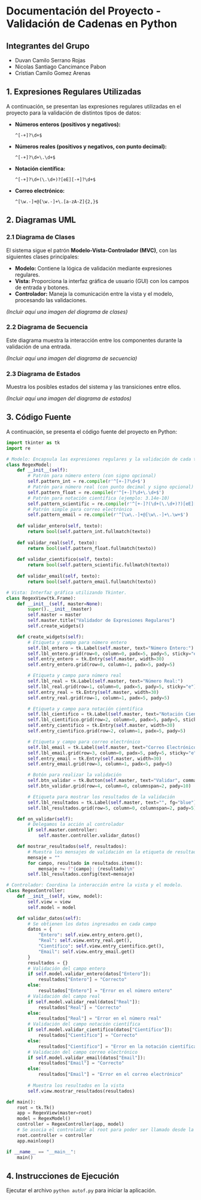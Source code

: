 # Documentación del Proyecto - Validación de Cadenas en Python

## Integrantes del Grupo
- Duvan Camilo Serrano Rojas
- Nicolas Santiago Cancimance Pabon
- Cristian Camilo Gomez Arenas

## 1. Expresiones Regulares Utilizadas
A continuación, se presentan las expresiones regulares utilizadas en el proyecto para la validación de distintos tipos de datos:

- **Números enteros (positivos y negativos):**
  ```regex
  ^[-+]?\d+$
  ```
- **Números reales (positivos y negativos, con punto decimal):**
  ```regex
  ^[-+]?\d+\.\d+$
  ```
- **Notación científica:**
  ```regex
  ^[-+]?\d+(\.\d+)?[eE][-+]?\d+$
  ```
- **Correo electrónico:**
  ```regex
  ^[\w.-]+@[\w.-]+\.[a-zA-Z]{2,}$
  ```

## 2. Diagramas UML
### 2.1 Diagrama de Clases
El sistema sigue el patrón **Modelo-Vista-Controlador (MVC)**, con las siguientes clases principales:

- **Modelo:** Contiene la lógica de validación mediante expresiones regulares.
- **Vista:** Proporciona la interfaz gráfica de usuario (GUI) con los campos de entrada y botones.
- **Controlador:** Maneja la comunicación entre la vista y el modelo, procesando las validaciones.

_(Incluir aquí una imagen del diagrama de clases)_

### 2.2 Diagrama de Secuencia
Este diagrama muestra la interacción entre los componentes durante la validación de una entrada.

_(Incluir aquí una imagen del diagrama de secuencia)_

### 2.3 Diagrama de Estados
Muestra los posibles estados del sistema y las transiciones entre ellos.

_(Incluir aquí una imagen del diagrama de estados)_

## 3. Código Fuente
A continuación, se presenta el código fuente del proyecto en Python:

```python
import tkinter as tk
import re

# Modelo: Encapsula las expresiones regulares y la validación de cada tipo de dato.
class RegexModel:
    def __init__(self):
        # Patrón para número entero (con signo opcional)
        self.pattern_int = re.compile(r'^[+-]?\d+$')
        # Patrón para número real (con punto decimal y signo opcional)
        self.pattern_float = re.compile(r'^[+-]?\d+\.\d+$')
        # Patrón para notación científica (ejemplo: 3.14e-10)
        self.pattern_scientific = re.compile(r'^[+-]?(\d+(\.\d+)?)[eE][+-]?\d+$')
        # Patrón simple para correo electrónico
        self.pattern_email = re.compile(r'^[\w\.-]+@[\w\.-]+\.\w+$')
    
    def validar_entero(self, texto):
        return bool(self.pattern_int.fullmatch(texto))
    
    def validar_real(self, texto):
        return bool(self.pattern_float.fullmatch(texto))
    
    def validar_cientifico(self, texto):
        return bool(self.pattern_scientific.fullmatch(texto))
    
    def validar_email(self, texto):
        return bool(self.pattern_email.fullmatch(texto))

# Vista: Interfaz gráfica utilizando Tkinter.
class RegexView(tk.Frame):
    def __init__(self, master=None):
        super().__init__(master)
        self.master = master
        self.master.title("Validador de Expresiones Regulares")
        self.create_widgets()

    def create_widgets(self):
        # Etiqueta y campo para número entero
        self.lbl_entero = tk.Label(self.master, text="Número Entero:")
        self.lbl_entero.grid(row=0, column=0, padx=5, pady=5, sticky="e")
        self.entry_entero = tk.Entry(self.master, width=30)
        self.entry_entero.grid(row=0, column=1, padx=5, pady=5)

        # Etiqueta y campo para número real
        self.lbl_real = tk.Label(self.master, text="Número Real:")
        self.lbl_real.grid(row=1, column=0, padx=5, pady=5, sticky="e")
        self.entry_real = tk.Entry(self.master, width=30)
        self.entry_real.grid(row=1, column=1, padx=5, pady=5)

        # Etiqueta y campo para notación científica
        self.lbl_cientifico = tk.Label(self.master, text="Notación Científica:")
        self.lbl_cientifico.grid(row=2, column=0, padx=5, pady=5, sticky="e")
        self.entry_cientifico = tk.Entry(self.master, width=30)
        self.entry_cientifico.grid(row=2, column=1, padx=5, pady=5)

        # Etiqueta y campo para correo electrónico
        self.lbl_email = tk.Label(self.master, text="Correo Electrónico:")
        self.lbl_email.grid(row=3, column=0, padx=5, pady=5, sticky="e")
        self.entry_email = tk.Entry(self.master, width=30)
        self.entry_email.grid(row=3, column=1, padx=5, pady=5)

        # Botón para realizar la validación
        self.btn_validar = tk.Button(self.master, text="Validar", command=self.on_validar)
        self.btn_validar.grid(row=4, column=0, columnspan=2, pady=10)

        # Etiqueta para mostrar los resultados de la validación
        self.lbl_resultados = tk.Label(self.master, text="", fg="blue")
        self.lbl_resultados.grid(row=5, column=0, columnspan=2, pady=5)

    def on_validar(self):
        # Delegamos la acción al controlador
        if self.master.controller:
            self.master.controller.validar_datos()

    def mostrar_resultados(self, resultados):
        # Muestra los mensajes de validación en la etiqueta de resultados
        mensaje = ""
        for campo, resultado in resultados.items():
            mensaje += f"{campo}: {resultado}\n"
        self.lbl_resultados.config(text=mensaje)

# Controlador: Coordina la interacción entre la vista y el modelo.
class RegexController:
    def __init__(self, view, model):
        self.view = view
        self.model = model

    def validar_datos(self):
        # Se obtienen los datos ingresados en cada campo
        datos = {
            "Entero": self.view.entry_entero.get(),
            "Real": self.view.entry_real.get(),
            "Científico": self.view.entry_cientifico.get(),
            "Email": self.view.entry_email.get()
        }
        resultados = {}
        # Validación del campo entero
        if self.model.validar_entero(datos["Entero"]):
            resultados["Entero"] = "Correcto"
        else:
            resultados["Entero"] = "Error en el número entero"
        # Validación del campo real
        if self.model.validar_real(datos["Real"]):
            resultados["Real"] = "Correcto"
        else:
            resultados["Real"] = "Error en el número real"
        # Validación del campo notación científica
        if self.model.validar_cientifico(datos["Científico"]):
            resultados["Científico"] = "Correcto"
        else:
            resultados["Científico"] = "Error en la notación científica"
        # Validación del campo correo electrónico
        if self.model.validar_email(datos["Email"]):
            resultados["Email"] = "Correcto"
        else:
            resultados["Email"] = "Error en el correo electrónico"
        
        # Muestra los resultados en la vista
        self.view.mostrar_resultados(resultados)

def main():
    root = tk.Tk()
    app = RegexView(master=root)
    model = RegexModel()
    controller = RegexController(app, model)
    # Se asocia el controlador al root para poder ser llamado desde la vista
    root.controller = controller
    app.mainloop()

if __name__ == "__main__":
    main()
```

## 4. Instrucciones de Ejecución
Ejecutar el archivo `python autof.py` para iniciar la aplicación.
